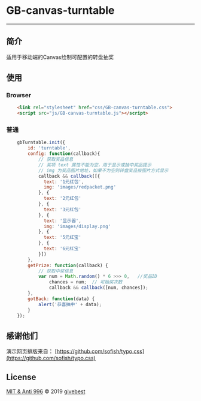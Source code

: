 # GB-canvas-turntable
----

## 简介

适用于移动端的Canvas绘制可配置的转盘抽奖
  

## 使用

### Browser
	
```html
	<link rel="stylesheet" href="css/GB-canvas-turntable.css">
	<script src="js/GB-canvas-turntable.js"></script>
```

### 普通

```js
	gbTurntable.init({
        id: 'turntable',
        config: function(callback){
            // 获取奖品信息
            // 奖项 text 属性不能为空，用于显示或抽中奖品提示
            // img 为奖品图片地址，如果不为空则转盘奖品按图片方式显示
            callback && callback([{
              text: '1元红包',
              img: 'images/redpacket.png'
            }, {
              text: '2元红包'
            }, {
              text: '3元红包'
            }, {
              text: '显示器',
              img: 'images/display.png'
            }, {
              text: '5元红宝'
            }, {
              text: '6元红宝'
            }])
        },
        getPrize: function(callback) {
            // 获取中奖信息
            var num = Math.random() * 6 >>> 0,   //奖品ID
                chances = num;  // 可抽奖次数
                callback && callback([num, chances]);   
        },
        gotBack: function(data) {
            alert('恭喜抽中' + data);
        }
    });
```







## 感谢他们

演示网页排版来自： [https://github.com/sofish/typo.css](https://github.com/sofish/typo.css)       



## License

[MIT & Anti 996](./LICENSE) © 2019 [givebest](https://github.com/givebest)

 
